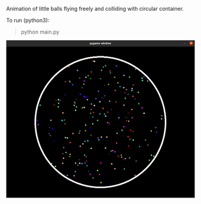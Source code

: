 Animation of little balls flying freely and colliding with circular container.

To run (python3): 

> python main.py 

![no image :(](https://github.com/tomsiemek/bouncing_points/blob/master/window.png?raw=true)